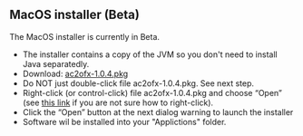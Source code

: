 ## MacOS installer (Beta)

The MacOS installer is currently in Beta.

* The installer contains a copy of the JVM so you don't need to install Java separatedly.
* Download: [ac2ofx-1.0.4.pkg](https://bitbucket.org/hleofxquotesteam/dist-applecardstmt/downloads/ac2ofx-1.0.4.pkg)
* Do NOT just double-click file ac2ofx-1.0.4.pkg. See next step.
* Right-click (or control-click) file ac2ofx-1.0.4.pkg and choose “Open” (see [this link](https://www.macworld.co.uk/how-to/mac/right-click-3610351/) if you are not sure how to right-click).
* Click the “Open” button at the next dialog warning to launch the installer
* Software wil be installed into your "Applictions" folder.
